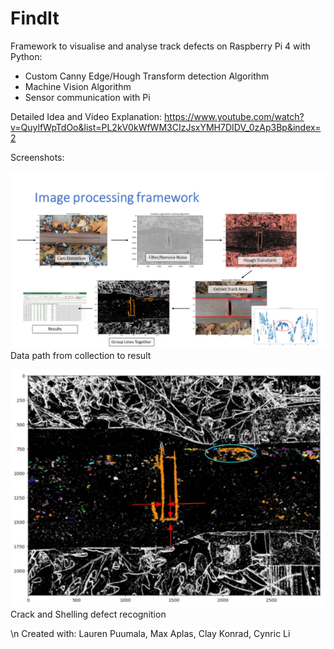 # FindIt

Framework to visualise and analyse track defects on Raspberry Pi 4 with Python: 

- Custom Canny Edge/Hough Transform detection Algorithm
- Machine Vision Algorithm
- Sensor communication with Pi

Detailed Idea and Video Explanation: https://www.youtube.com/watch?v=QuylfWpTdOo&list=PL2kV0kWfWM3CIzJsxYMH7DIDV_0zAp3Bp&index=2

Screenshots: 

![Data path from collection to result](./research/TechnicalPresentation.png)  
Data path from collection to result

![Crack and Shelling defect recognition](./research/Screenshot.jpg)  
Crack and Shelling defect recognition

\n
Created with: Lauren  Puumala, Max Aplas, Clay Konrad, Cynric Li
